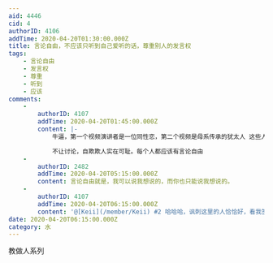 ```yaml
---
aid: 4446
cid: 4
authorID: 4106
addTime: 2020-04-20T01:30:00.000Z
title: 言论自由，不应该只听到自己爱听的话，尊重别人的发言权
tags:
    - 言论自由
    - 发言权
    - 尊重
    - 听到
    - 应该
comments:
    -
        authorID: 4107
        addTime: 2020-04-20T01:45:00.000Z
        content: |-
            牛逼，第一个视频演讲者是一位同性恋，第二个视频是母系传承的犹太人 这些人都开始清醒了，某些人为什么还要装睡

            不让讨论，自欺欺人实在可耻。每个人都应该有言论自由
    -
        authorID: 2482
        addTime: 2020-04-20T05:15:00.000Z
        content: 言论自由就是，我可以说我想说的，而你也只能说我想说的。
    -
        authorID: 4107
        addTime: 2020-04-20T06:15:00.000Z
        content: '@[Keii](/member/Keii) #2 哈哈哈，讽刺这里的人恰恰好，看我签名'
date: 2020-04-20T06:15:00.000Z
category: 水
---
```


教做人系列
